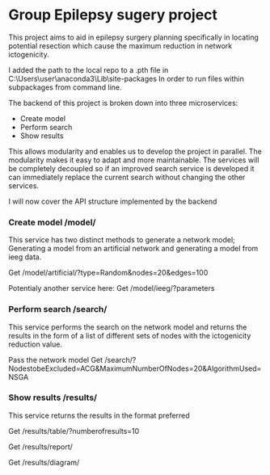 # Group Epilepsy sugery project

This project aims to aid in epilepsy surgery planning specifically in locating potential resection which cause the maximum reduction in network ictogenicity.

I added the path to the local repo to a .pth file in C:\Users\user\anaconda3\Lib\site-packages
In order to run files within subpackages from command line. 

The backend of this project is broken down into three microservices:
* Create model
* Perform search
* Show results

This allows modularity and enables us to develop the project in parallel. The modularity makes it easy to adapt and more maintainable. The services will be completely decoupled so if an improved search service is developed it can immediately replace the current search without changing the other services.

I will now cover the API structure implemented by the backend
### Create model /model/
This service has two distinct methods to generate a network model; Generating a model from an artificial network and generating a model from ieeg data. 

Get /model/artificial/?type=Random&nodes=20&edges=100

Potentialy another service here: 
Get /model/ieeg/?parameters

### Perform search /search/
This service performs the search on the network model and returns the results in the form 
of a list of different sets of nodes with the ictogenicity reduction value.

Pass the network model
Get /search/?NodestobeExcluded=ACG&MaximumNumberOfNodes=20&AlgorithmUsed=NSGA

### Show results /results/
This service returns the results in the format preferred

Get /results/table/?numberofresults=10

Get /results/report/

Get /results/diagram/
